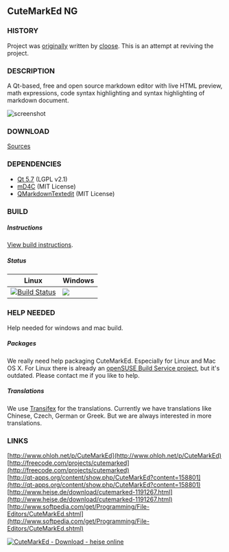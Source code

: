 ## CuteMarkEd NG

### HISTORY

Project was [originally](https://github.com/cloose/CuteMarkEd/) written by [cloose](https://github.com/cloose). This is an attempt at reviving the project.

### DESCRIPTION

A Qt-based, free and open source markdown editor with live HTML preview, math expressions, code syntax highlighting and syntax highlighting of markdown document.

![screenshot](screenshots/CuteMarkEd-NG.png)

### DOWNLOAD

[Sources](https://github.com/cloose/CuteMarkEd/archive/v0.11.3.tar.gz)  


### DEPENDENCIES

* [Qt 5.7](http://qt-project.org) (LGPL v2.1)
* [mD4C](http://github.com/mity/md4c) (MIT License)
* [QMarkdownTextedit](https://github.com/pbek/qmarkdowntextedit) (MIT License)

### BUILD

##### Instructions

[View build instructions](./BUILD.md).

##### Status

| Linux | Windows |
| ----- | ------- |
| [![Build Status](https://travis-ci.org/cloose/CuteMarkEd.png)](https://travis-ci.org/cloose/CuteMarkEd) | [![](https://ci.appveyor.com/api/projects/status/github/cloose/CuteMarkEd)](https://ci.appveyor.com/project/cloose/cutemarked) |



### HELP NEEDED

Help needed for windows and mac build.

##### Packages

We really need help packaging CuteMarkEd. Especially for Linux and Mac OS X. For Linux there is already an [openSUSE Build Service project](https://build.opensuse.org/package/show/home:cloose1974/CuteMarkEd), but it's outdated. Please contact me if you like to help.

##### Translations

We use [Transifex](https://www.transifex.com/projects/p/cutemarked) for the translations. Currently we have translations like Chinese, Czech, German or Greek. But we are always interested in more translations.


### LINKS


[http://www.ohloh.net/p/CuteMarkEd](http://www.ohloh.net/p/CuteMarkEd)  
[http://freecode.com/projects/cutemarked](http://freecode.com/projects/cutemarked)  
[http://qt-apps.org/content/show.php/CuteMarkEd?content=158801](http://qt-apps.org/content/show.php/CuteMarkEd?content=158801)  
[http://www.heise.de/download/cutemarked-1191267.html](http://www.heise.de/download/cutemarked-1191267.html)  
[http://www.softpedia.com/get/Programming/File-Editors/CuteMarkEd.shtml](http://www.softpedia.com/get/Programming/File-Editors/CuteMarkEd.shtml)

[![CuteMarkEd - Download - heise online](http://www.heise.de/software/icons/download_logo1.png)](http://www.heise.de/download/cutemarked-1191267.html)
